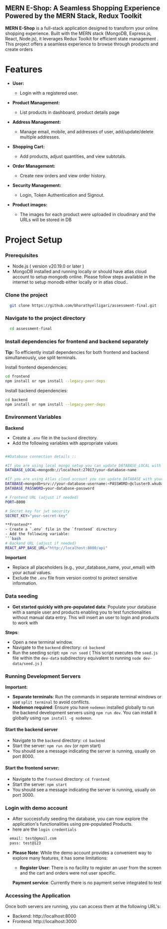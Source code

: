 ## MERN E-Shop: A Seamless Shopping Experience Powered by the MERN Stack, Redux Toolkit

**MERN E-Shop** is a full-stack application designed to transform your online shopping experience. Built with the MERN stack (MongoDB, Express.js, React, Node.js), it leverages Redux Toolkit for efficient state management . This project offers a seamless experience to browse through products and create orders

# **Features**

- **User:**
  - Login with a registered user.

- **Product Management:**  
  - List products in dashboard, product details page
  
- **Address Management:**
  - Manage email, mobile, and addresses of user, add/update/delete multiple addresses.
  
- **Shopping Cart:**
  - Add products, adjust quantities, and view subtotals.

- **Order Management:**
  - Create new orders and view order history.

- **Security Management:**
  - Login, Token Authentication and Signout.

- **Product images:**
  - The images for each product were uploaded in cloudinary and the URLs will be stored in DB


# **Project Setup**

### Prerequisites
- Node.js ( version v20.19.0 or later )
- MongoDB installed and running locally or should have atlas cloud account to setup mongodb online.
  Please follow steps available in the internet to setup monodb either locally or in atlas cloud..

### Clone the project

```bash
  git clone https://github.com/bharathyelligari/assessment-final.git
```

### Navigate to the project directory

```bash
  cd assessment-final
```

### Install dependencies for frontend and backend separately
**Tip:** To efficiently install dependencies for both frontend and backend simultaneously, use split terminals.

Install frontend dependencies:
```bash
cd frontend
npm install or npm install --legacy-peer-deps 
```

Install backend dependencies:
```bash
cd backend
npm install or npm install --legacy-peer-deps
```

### Environment Variables

**Backend**
- Create a `.env` file in the `backend` directory.
- Add the following variables with appropriate values
```bash

##Database connection details ::

#If you are using local mongo setup you can update DATABASE_LOCAL with your connection string
DATABASE_LOCAL=mongodb://localhost:27017/your-database-name

#If you are using Atlas cloud account you can update DATABASE with your connection string and update the details of Database name, username and password
DATABASE=mongodb+srv://your-database-username:<PASSWORD>@cluster0.wku0a.mongodb.net/your-database-name
DATABASE_PASSWORD=your-database-password

# Frontend URL (adjust if needed)
PORT=8000

# Secret key for jwt security
SECRET_KEY="your-secret-key"

**Frontend**
- Create a `.env` file in the `frontend` directory
- Add the following variable:
```bash
# Backend URL (adjust if needed)
REACT_APP_BASE_URL="http://localhost:8000/api" 
```

**Important**
- Replace all placeholders (e.g., your_database_name, your_email) with your actual values.
- Exclude the `.env` file from version control to protect sensitive information.

### Data seeding
- **Get started quickly with pre-populated data**: Populate your database with a sample user and products enabling you to test functionalities without manual data entry.
This will insert an user to login and products to work with 

**Steps**:
- Open a new terminal window.
- Navigate to the `backend` directory: `cd backend`
- Run the seeding script: `npm run seed` ( This script executes the `seed.js` file within the `dev-data` subdirectory equivalent to running `node dev-data/seed.js` )
### Running Development Servers

**Important:**

- **Separate terminals**: Run the commands in separate terminal windows or use `split terminal` to avoid conflicts.
- **Nodemon required**: Ensure you have `nodemon` installed globally to run the backend development servers using `npm run dev`. You can install it globally using `npm install -g nodemon`.

#### Start the backend server
- Navigate to the `backend` directory: `cd backend`
- Start the server: `npm run dev` (or npm start)
- You should see a message indicating the server is running, usually on port 8000.
     
#### Start the frontend server:
- Navigate to the `frontend` directory: `cd frontend`
- Start the server: `npm start`
- You should see a message indicating the server is running, usually on port 3000.

### Login with demo account 
- After successfully seeding the database, you can now explore the application's functionalities using pre-populated Products.
- here are the `login credentials`
```bash
  email: test@gmail.com
  pass: test@123
```

- **Please Note**: While the demo account provides a convenient way to explore many features, it has some limitations:
    - **Register User**: There is no facility to register an user from the screen and the cart and orders were not user specific.

    **Payment service**: Currently there is no payment serive integrated to test
    
### Accessing the Application
Once both servers are running, you can access them at the following URL's:
- Backend: http://localhost:8000
- Frontend: http://localhost:3000


